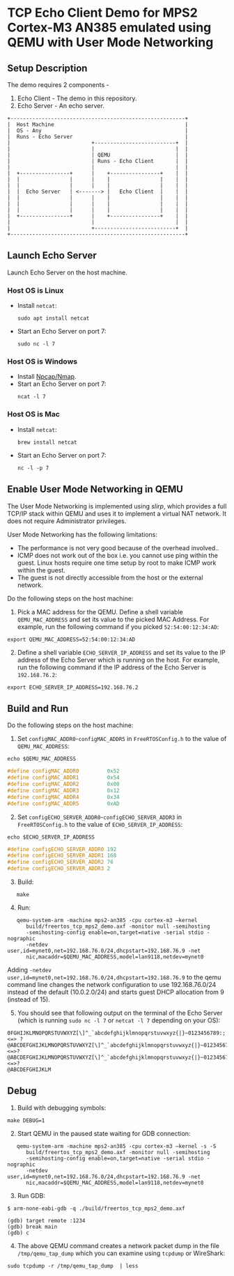 # TCP Echo Client Demo for MPS2 Cortex-M3 AN385 emulated using QEMU with User Mode Networking

## Setup Description
The demo requires 2 components -
1. Echo Client - The demo in this repository.
1. Echo Server - An echo server.

```
+--------------------------------------------------------+
|  Host Machine                                          |
|  OS - Any                                              |
|  Runs - Echo Server                                    |
|                          +--------------------------+  |
|                          |                          |  |
|                          | QEMU                     |  |
|                          | Runs - Echo Client       |  |
|                          |                          |  |
|  +----------------+      |    +----------------+    |  |
|  |                |      |    |                |    |  |
|  |                |      |    |                |    |  |
|  |  Echo Server   | <-------> |   Echo Client  |    |  |
|  |                |      |    |                |    |  |
|  |                |      |    |                |    |  |
|  |                |      |    |                |    |  |
|  +----------------+      |    +----------------+    |  |
|                          |                          |  |
|                          +--------------------------+  |
+--------------------------------------------------------+
```

## Launch Echo Server
Launch Echo Server on the host machine.

### Host OS is Linux
* Install `netcat`:
   ```
   sudo apt install netcat
   ```
* Start an Echo Server on port 7:
   ```shell
   sudo nc -l 7
   ```

### Host OS is Windows
* Install [Npcap/Nmap](https://nmap.org/download.html#windows).
* Start an Echo Server on port 7:
    ```shell
    ncat -l 7
    ```

### Host OS is Mac
* Install `netcat`:
   ```shell
   brew install netcat
   ```
* Start an Echo Server on port 7:
    ```shell
    nc -l -p 7
    ```

## Enable User Mode Networking in QEMU

The User Mode Networking is implemented using *slirp*, which provides a full
TCP/IP stack within QEMU and uses it to implement a virtual NAT network. It does
not require Administrator privileges.

User Mode Networking has the following limitations:

 - The performance is not very good because of the overhead involved..
 - ICMP does not work out of the box i.e. you cannot use ping within the guest.
   Linux hosts require one time setup by root to make ICMP work within the
   guest.
 - The guest is not directly accessible from the host or the external network.

Do the following steps on the host machine:

1. Pick a MAC address for the QEMU. Define a shell variable `QEMU_MAC_ADDRESS`
and set its value to the picked MAC Address. For example, run the following
command if you picked `52:54:00:12:34:AD`:
```shell
export QEMU_MAC_ADDRESS=52:54:00:12:34:AD
```

2. Define a shell variable `ECHO_SERVER_IP_ADDRESS` and set its value to the
IP address of the Echo Server which is running on the host. For example,
run the following command if the IP address of the Echo Server is
`192.168.76.2`:
```shell
export ECHO_SERVER_IP_ADDRESS=192.168.76.2
```

## Build and Run
Do the following steps on the host machine:

1. Set `configMAC_ADDR0`-`configMAC_ADDR5` in `FreeRTOSConfig.h` to the value
of `QEMU_MAC_ADDRESS`:
```shell
echo $QEMU_MAC_ADDRESS
```
```c
#define configMAC_ADDR0         0x52
#define configMAC_ADDR1         0x54
#define configMAC_ADDR2         0x00
#define configMAC_ADDR3         0x12
#define configMAC_ADDR4         0x34
#define configMAC_ADDR5         0xAD
```

2. Set `configECHO_SERVER_ADDR0`-`configECHO_SERVER_ADDR3` in `FreeRTOSConfig.h`
to the value of `ECHO_SERVER_IP_ADDRESS`:
```shell
echo $ECHO_SERVER_IP_ADDRESS
```
```c
#define configECHO_SERVER_ADDR0 192
#define configECHO_SERVER_ADDR1 168
#define configECHO_SERVER_ADDR2 76
#define configECHO_SERVER_ADDR3 2
```

3. Build:
```shell
   make
```

4. Run:
```shell
   qemu-system-arm -machine mps2-an385 -cpu cortex-m3 —kernel
      build/freertos_tcp_mps2_demo.axf -monitor null -semihosting
      -semihosting-config enable=on,target=native -serial stdio -nographic
      -netdev user,id=mynet0,net=192.168.76.0/24,dhcpstart=192.168.76.9 -net
      nic,macaddr=$QEMU_MAC_ADDRESS,model=lan9118,netdev=mynet0
```
Adding `-netdev user,id=mynet0,net=192.168.76.0/24,dhcpstart=192.168.76.9` to
the qemu command line changes the network configuration to use 192.168.76.0/24
instead of the default (10.0.2.0/24) and starts guest DHCP allocation from
9 (instead of 15).

5. You should see that following output on the terminal of the Echo Server (which
is running `sudo nc -l 7` or `netcat -l 7` depending on your OS):
```
0FGHIJKLMNOPQRSTUVWXYZ[\]^_`abcdefghijklmnopqrstuvwxyz{|}~0123456789:;<=> ?
@ABCDEFGHIJKLMNOPQRSTUVWXYZ[\]^_`abcdefghijklmnopqrstuvwxyz{|}~0123456789:;<=>?
@ABCDEFGHIJKLMNOPQRSTUVWXYZ[\]^_`abcdefghijklmnopqrstuvwxyz{|}~0123456789:;<=>?
@ABCDEFGHIJKLM
```

## Debug
1. Build with debugging symbols:
```
make DEBUG=1
```

2. Start QEMU in the paused state waiting for GDB connection:
```shell
   qemu-system-arm -machine mps2-an385 -cpu cortex-m3 —kernel -s -S
      build/freertos_tcp_mps2_demo.axf -monitor null -semihosting
      -semihosting-config enable=on,target=native -serial stdio -nographic
      -netdev user,id=mynet0,net=192.168.76.0/24,dhcpstart=192.168.76.9 -net
      nic,macaddr=$QEMU_MAC_ADDRESS,model=lan9118,netdev=mynet0
```

3. Run GDB:
```shell
$ arm-none-eabi-gdb -q ./build/freertos_tcp_mps2_demo.axf

(gdb) target remote :1234
(gdb) break main
(gdb) c
```

4. The above QEMU command creates a network packet dump in the file
`/tmp/qemu_tap_dump` which you can examine using `tcpdump` or WireShark:
```shell
sudo tcpdump -r /tmp/qemu_tap_dump  | less
```
